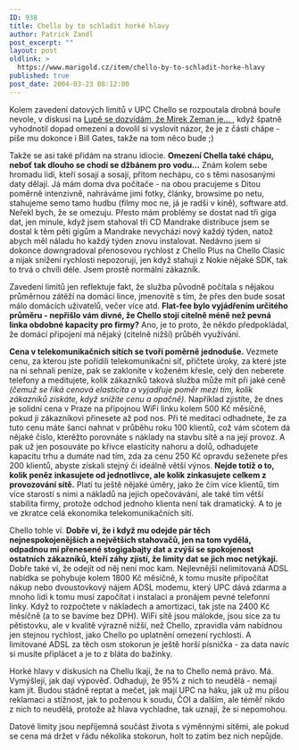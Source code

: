 ```yaml
---
ID: 938
title: Chello by to schladit horké hlavy
author: Patrick Zandl
post_excerpt: ""
layout: post
oldlink: >
  https://www.marigold.cz/item/chello-by-to-schladit-horke-hlavy
published: true
post_date: 2004-03-23 08:12:00
---
```

<p>
Kolem zavedení datových limitů v UPC Chello se rozpoutala drobná bouře nevole, v diskusi na <A href="http://www.lupa.cz/clanek.php3?show=3283" target=_blank>Lupě se dozvídám, že Mirek Zeman je... </A>, když špatně vyhodnotil dopad omezení a dovolil si vyslovit názor, že je z části chápe - píše mu dokonce i Bill Gates, takže na tom něco bude ;)</p>

<p>
Takže se asi také přidám na stranu idiocie. <STRONG>Omezení Chella také chápu, neboť tak dlouho se chodí se džbánem pro vodu...</STRONG> Znám kolem sebe hromadu lidí, kteří sosají a sosají, přitom nechápu, co s těmi nasosanými daty dělají. Já mám doma dva počítače - na obou pracujeme s Ditou poměrně intenzivně, nahráváme jimi fotky, články, browsíme po netu, stahujeme semo tamo hudbu (filmy moc ne, já je radši v kině), software atd. Neřekl bych, že se omezuju. Přesto mám problémy se dostat nad tři giga dat, jen minule, když jsem stahoval tři CD Mandrake distribuce jsem se dostal k těm pěti gigům a Mandrake nevychází nový každý týden, natož abych měl náladu ho každý týden znovu instalovat. Nedávno jsem si dokonce downgradoval přenosovou rychlost z Chello Plus na Chello Clasic a nijak snížení rychlosti nepozoruji, jen když stahuji z Nokie nějaké SDK, tak to trvá o chvíli déle. Jsem prostě normální zákazník. </p>

<p>
Zavedení limitů jen reflektuje fakt, že služba původně počítala s nějakou průměrnou zátěží na domácí lince, jmenovitě s tím, že přes den bude sosat málo domácích uživatelů, večer více atd. <STRONG>Flat-fee bylo vyjádřením určitého průměru - nepřišlo vám divné, že Chello stojí citelně méně než pevná linka obdobné kapacity pro firmy?</STRONG> Ano, je to proto, že někdo předpokládal, že domácí připojení má nějaký (citelně nižší)&#160;průběh využívání. </p>

<p>
<STRONG>Cena v telekomunikačních sítích se tvoří poměrně jednoduše.</STRONG> Vezmete cenu, za kterou jste pořídili telekomunikační síť, přičtete úroky, za které jste na ni sehnali peníze, pak se zakloníte v koženém křesle, celý den neberete telefony a meditujete, kolik zákazníků taková služba může mít při jaké ceně <EM>(čemuž se říká cenová elasticita a vyjadřuje poměr mezi tím, kolik zákazníků získáte, když snížíte cenu a opačně).</EM> Například zjistíte, že dnes je solidní cena v Praze na přípojnou WiFi linku kolem 500 Kč měsíčně, pokud ji zákazníkovi přinesete až pod nos. Při té meditaci odhadnete, že za tuto cenu máte šanci nahnat v průběhu roku 100 klientů, což vám sčotem dá nějaké číslo, kteréžto porovnáte s náklady na stavbu sítě a na její provoz. A pak už jen posouváte po křivce elasticity nahoru a dolů, odhadujete kapacitu trhu&#160;a dumáte nad tím, zda za cenu 250 Kč opravdu seženete přes 200 klientů, abyste získali stejný či ideálně větší výnos. <STRONG>Nejde totiž o to, kolik peněz inkasujete od jednotlivce, ale kolik zinkasujete celkem z provozování sítě.</STRONG> Platí tu ještě nějaké úměry, jako že čím více klientů, tím více starostí s nimi a nákladů na jejich opečovávání, ale také tím větší stabilita firmy, protože odchod jednoho klienta není tak dramatický. A to je ve zkratce celá ekonomika telekomunikačních sítí. </p>

<p>
Chello tohle ví. <STRONG>Dobře ví, že i když mu odejde pár těch nejnespokojenějších a největších stahovačů, jen na tom vydělá, odpadnou mi přenesené stogigabajty dat a zvýší se spokojenost ostatních zákazníků, kteří záhy zjistí, že limity dat se jich moc netýkají.</STRONG> Dobře také ví, že odejít od něj není moc kam. Nejlevnější nelimitovaná ADSL nabídka se pohybuje kolem 1800 Kč měsíčně, k tomu musíte připočítat nákup nebo dvoustovkový nájem ADSL modemu, který UPC dává zdarma a mnoho lidí k tomu musí započítat i instalaci a pronájem pevné telefonní linky. Když to rozpočtete v nákladech a amortizaci, tak jste na 2400 Kč měsíčně (a to se bavíme bez DPH). WiFi sítě jsou málokde, jsou sice za tu pětistovku, ale v kvalitě výrazně nižší, než Chello, zpravidla vám nabídnou jen stejnou rychlost, jako Chello po uplatnění omezení rychlosti. A limitované ADSL za těch osm stokorun je ještě horší písnička - za data navíc si musíte připlácet a je to z bláta do bažinky. </p>

<p>
Horké hlavy v diskusích na Chellu lkají, že na to Chello nemá právo. Má. Vymýšlejí, jak dají výpověď. Odhaduji, že 95% z nich to neudělá - nemají kam jít. Budou stádně reptat a mečet, jak mají UPC na háku, jak už mu píšou reklamaci a stížnost, jak to poženou k soudu, ČOI a dalším, ale téměř nikdo z nich to neudělá, protože až hlava vychladne, tak uznají, že si nepomohou. </p>

<p>
Datové limity jsou nepříjemná součást života s výměnnými sítěmi, ale pokud se cena má držet v řádu několika stokorun, holt to zatím bez nich nepůjde. </p>
